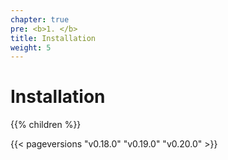 ```yaml
---
chapter: true
pre: <b>1. </b>
title: Installation
weight: 5
---
```


# Installation

{{% children  %}}

{{< pageversions "v0.18.0" "v0.19.0" "v0.20.0" >}}
